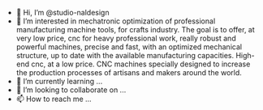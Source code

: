 - 👋 Hi, I’m @studio-naldesign
- 👀 I’m interested in mechatronic optimization of professional manufacturing machine tools, 
for crafts industry. The goal is to offer, at very low price, cnc for heavy professional work, 
really robust and powerful machines, precise and fast, with an optimized mechanical structure, 
up to date with the available manufacturing capacities. High-end cnc, at a low price. 
CNC machines specially designed to increase the production processes of artisans and makers around the world. 
- 🌱 I’m currently learning ...
- 💞️ I’m looking to collaborate on ...
- 📫 How to reach me ...

<!---
nalstudiodesign/nalstudiodesign is a ✨ special ✨ repository because its `README.md` (this file) appears on your GitHub profile.
You can click the Preview link to take a look at your changes.
--->

